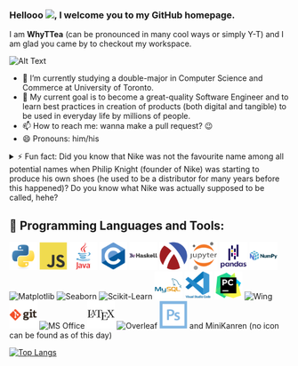 ### Hellooo <img src="https://raw.githubusercontent.com/MartinHeinz/MartinHeinz/master/wave.gif" width="30px">, I welcome you to my GitHub homepage. 

I am <b>WhyTTea</b> (can be pronounced in many cool ways or simply Y-T) and I am glad you came by to checkout my workspace.

<!--
**WhyTTea/WhyTTea** is a ✨ _special_ ✨ repository because its `README.md` (this file) appears on your GitHub profile.-->
![Alt Text](https://media.giphy.com/media/H6VSByAkTsrTO/giphy.gif)
- 🔭 I’m currently studying a double-major in Computer Science and Commerce at University of Toronto.
- 🌱 My current goal is to become a great-quality Software Engineer and to learn best practices in creation of products (both digital and tangible) to be used in everyday life by millions of people.
- 📫 How to reach me: wanna make a pull request? 😉
- 😄 Pronouns: him/his
<details>
<summary>⚡ Fun fact: Did you know that Nike was not the favourite name among all potential names when Philip Knight (founder of Nike) was starting to produce his own shoes (he used to be a distributor for many years before this happened)? Do you know what Nike was actually supposed to be called, hehe? </summary>
<br>
Among all options, "Dimension Six" was offered by the founder himself. Other employees of Blue Ribbon Sports (Knight's distribution business) thought perhaps for his love of the pop group The 5th Dimension. Then, they also considered to follow the footsteps of a German powerhouse - Puma, and suggested "Peregrine" & "Bengal". One of the employees of Blue Ribbon (Mr. Johnson) also pointed out that successful brand names had no more than two syllables and at least one exotic letter or sound in them with a Z, X or K. He was also the one to suggest Nike. 
It appeared as if nobody liked any of the options. But due to them being on crunch of time, Knight made a choice to go with Nike and said the following: "I don’t like any of them, but I guess that’s the best of the bunch. I hope it grows on me.”
</details>

## 🧰 Programming Languages and Tools:

<img src="https://github.com/devicons/devicon/blob/master/icons/python/python-original.svg" alt="Python" width="50" height="50"/> <img src="https://github.com/devicons/devicon/blob/master/icons/javascript/javascript-original.svg" alt="JavaScript" width="50" height="50"/> <img src="https://github.com/devicons/devicon/blob/master/icons/java/java-original-wordmark.svg" alt="Java" width="50" height="50"/>
<img src= "https://github.com/devicons/devicon/blob/master/icons/c/c-original.svg" alt="C" width="50" height="50"/>
<img src = "https://github.com/devicons/devicon/blob/master/icons/haskell/haskell-original-wordmark.svg" alt="Haskell" width="50" height="50" />
<img src = "https://raw.githubusercontent.com/github/explore/80688e429a7d4ef2fca1e82350fe8e3517d3494d/topics/racket/racket.png" alt="Racket" width="50" height="50" />
<img src = "https://github.com/devicons/devicon/blob/master/icons/jupyter/jupyter-original-wordmark.svg" alt="Jupyter" width="50" height="50" />
<img src = "https://github.com/devicons/devicon/blob/master/icons/pandas/pandas-original-wordmark.svg" alt="Pandas" width="50" height="50" />
<img src="https://github.com/devicons/devicon/blob/master/icons/numpy/numpy-original-wordmark.svg" alt="Numpy" width="50" height="50" />
<img src="https://upload.wikimedia.org/wikipedia/commons/0/01/Created_with_Matplotlib-logo.svg" alt="Matplotlib" width="50" height="50" />
<img src="https://seaborn.pydata.org/_images/logo-tall-lightbg.svg" alt="Seaborn" width="50" height="50" />
<img src="https://upload.wikimedia.org/wikipedia/commons/0/05/Scikit_learn_logo_small.svg" alt="Scikit-Learn" width="50" height="50" />
<img src="https://github.com/devicons/devicon/blob/master/icons/mysql/mysql-original-wordmark.svg" alt="MySQL" width="50" height="50" />
<img src="https://github.com/devicons/devicon/blob/master/icons/vscode/vscode-original-wordmark.svg" alt="VSCode" width="50" height="50" />
<img src = "https://github.com/devicons/devicon/blob/master/icons/pycharm/pycharm-original.svg" alt="PyCharm" width="50" height="50" />
<img src="https://alternative.me/media/256/wing-ide-icon-zsugwq5o087wnsry-c.png" alt="Wing" width="50" height="50"/>
<img src="https://github.com/devicons/devicon/blob/master/icons/git/git-original-wordmark.svg" alt="Git" width="50" height="50"/>
<img src = "https://cdn.icon-icons.com/icons2/1156/PNG/512/1486565573-microsoft-office_81557.png" alt="MS Office" width="50" height="50" /> 
<img src="https://github.com/devicons/devicon/blob/master/icons/latex/latex-original.svg" alt="Latex" width="50" height="50"/>
<img src="https://encrypted-tbn0.gstatic.com/images?q=tbn:ANd9GcR8cHsa97XZNRBNMku8ApdbFENz_ce1x0nBLCp0dxAlTw&s" alt="Overleaf" width="50" height="50"/>
<img src="https://github.com/devicons/devicon/blob/master/icons/photoshop/photoshop-line.svg" alt="Photoshop" width="50" height="50"/> and MiniKanren (no icon can be found as of this day)

[![Top Langs](https://github-readme-stats.vercel.app/api/top-langs/?username=WhyTTea&count_private=true&include_all_commits=true&layout=compact&border_color=DEFCF9&show_icons=true&title_color=27496D&langs_count=10&card_width=700&text_color=27496D&bg_color=DEG,FFB6B9,FAE3D9,BBDED6,61C0BF)](https://github.com/WhyTTea/github-readme-stats)
